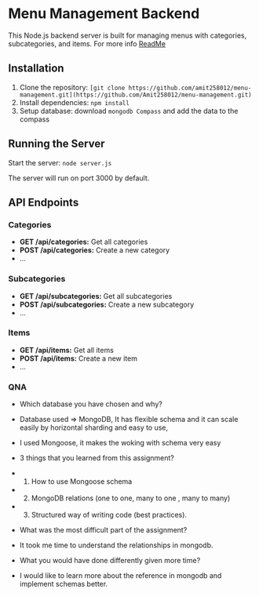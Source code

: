 # Menu Management Backend

This Node.js backend server is built for managing menus with categories, subcategories, and items.
For more info [ReadMe](https://docs.google.com/document/d/1TAftxo1HQwMBHf-KwLM-6_-haet7HNUNHvtkVtxYVjs/edit)

## Installation

1. Clone the repository: `[git clone https://github.com/amit258012/menu-management.git](https://github.com/Amit258012/menu-management.git)`
2. Install dependencies: `npm install`
3. Setup database: download `mongodb Compass` and add the data to the compass

## Running the Server

Start the server: `node server.js`

The server will run on port 3000 by default.

## API Endpoints

### Categories

-   **GET /api/categories:** Get all categories
-   **POST /api/categories:** Create a new category
-   ...

### Subcategories

-   **GET /api/subcategories:** Get all subcategories
-   **POST /api/subcategories:** Create a new subcategory
-   ...

### Items

-   **GET /api/items:** Get all items
-   **POST /api/items:** Create a new item
-   ...

### QNA

-   Which database you have chosen and why?
-   Database used => MongoDB, It has flexible schema and it can scale easily by horizontal sharding and easy to use,
-   I used Mongoose, it makes the woking with schema very easy

-   3 things that you learned from this assignment?
-   1. How to use Mongoose schema
-   2. MongoDB relations (one to one, many to one , many to many)
-   3. Structured way of writing code (best practices).

-   What was the most difficult part of the assignment?
-   It took me time to understand the relationships in mongodb.

-   What you would have done differently given more time?
-   I would like to learn more about the reference in mongodb and implement schemas better.
